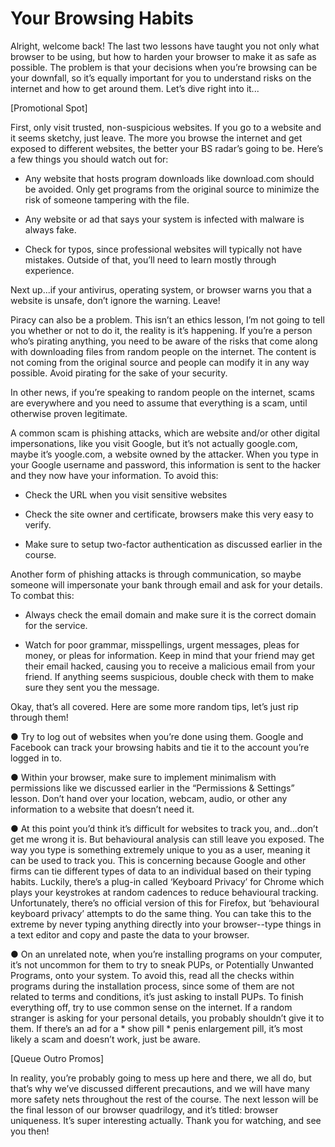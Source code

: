 # Your Browsing Habits

Alright, welcome back! The last two lessons have taught you not only what
browser to be using, but how to harden your browser to make it as safe as
possible. The problem is that your decisions when you’re browsing can be your
downfall, so it’s equally important for you to understand risks on the internet and
how to get around them. Let’s dive right into it...

[Promotional Spot]

First, only visit trusted, non-suspicious websites. If you go to a website and it
seems sketchy, just leave. The more you browse the internet and get exposed to
different websites, the better your BS radar’s going to be. Here’s a few things you
should watch out for:

- Any website that hosts program downloads like download.com should be
avoided. Only get programs from the original source to minimize the risk of
someone tampering with the file.

- Any website or ad that says your system is infected with malware is always
fake.

- Check for typos, since professional websites will typically not have
mistakes. Outside of that, you’ll need to learn mostly through experience.

Next up...if your antivirus, operating system, or browser warns you that a website
is unsafe, don’t ignore the warning. Leave!

Piracy can also be a problem. This isn’t an ethics lesson, I’m not going to tell you
whether or not to do it, the reality is it’s happening. If you’re a person who’s
pirating anything, you need to be aware of the risks that come along with
downloading files from random people on the internet. The content is not coming
from the original source and people can modify it in any way possible. Avoid
pirating for the sake of your security.

In other news, if you’re speaking to random people on the internet, scams are
everywhere and you need to assume that everything is a scam, until otherwise
proven legitimate.

A common scam is phishing attacks, which are website and/or other digital
impersonations, like you visit Google, but it’s not actually google.com, maybe it’s
yoogle.com, a website owned by the attacker. When you type in your Google
username and password, this information is sent to the hacker and they now
have your information. To avoid this:

- Check the URL when you visit sensitive websites

- Check the site owner and certificate, browsers make this very easy to verify.

- Make sure to setup two-factor authentication as discussed earlier in the
course.

Another form of phishing attacks is through communication, so maybe someone
will impersonate your bank through email and ask for your details. To combat
this:

- Always check the email domain and make sure it is the correct domain for
the service.

- Watch for poor grammar, misspellings, urgent messages, pleas for money,
or pleas for information. Keep in mind that your friend may get their email
hacked, causing you to receive a malicious email from your friend. If
anything seems suspicious, double check with them to make sure they sent
you the message.

Okay, that’s all covered. Here are some more random tips, let’s just rip through
them!

● Try to log out of websites when you’re done using them. Google and
Facebook can track your browsing habits and tie it to the account you’re
logged in to.

● Within your browser, make sure to implement minimalism with permissions
like we discussed earlier in the “Permissions & Settings” lesson. Don’t hand
over your location, webcam, audio, or other any information to a website
that doesn’t need it.

● At this point you’d think it’s difficult for websites to track you, and...don’t get
me wrong it is. But behavioural analysis can still leave you exposed. The
way you type is something extremely unique to you as a user, meaning it
can be used to track you. This is concerning because Google and other
firms can tie different types of data to an individual based on their typing
habits. Luckily, there’s a plug-in called ‘Keyboard Privacy’ for Chrome which
plays your keystrokes at random cadences to reduce behavioural tracking.
Unfortunately, there’s no official version of this for Firefox, but ‘behavioural
keyboard privacy’ attempts to do the same thing. You can take this to the
extreme by never typing anything directly into your browser--type things in
a text editor and copy and paste the data to your browser.

● On an unrelated note, when you’re installing programs on your computer,
it’s not uncommon for them to try to sneak PUPs, or Potentially Unwanted
Programs, onto your system. To avoid this, read all the checks within
programs during the installation process, since some of them are not
related to terms and conditions, it’s just asking to install PUPs.
To finish everything off, try to use common sense on the internet. If a random
stranger is asking for your personal details, you probably shouldn’t give it to
them. If there’s an ad for a \* show pill \* penis enlargement pill, it’s most likely a
scam and doesn’t work, just be aware.

[Queue Outro Promos]

In reality, you’re probably going to mess up here and there, we all do, but that’s
why we’ve discussed different precautions, and we will have many more safety
nets throughout the rest of the course. The next lesson will be the final lesson of
our browser quadrilogy, and it’s titled: browser uniqueness. It’s super interesting
actually. Thank you for watching, and see you then!